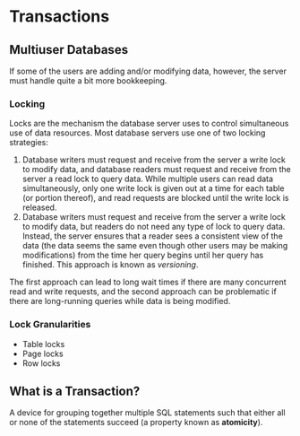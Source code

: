 # Transactions

## Multiuser Databases
If some of the users are adding and/or modifying data, however, the server must handle quite a bit more bookkeeping.

### Locking
Locks are the mechanism the database server uses to control simultaneous use of data resources.
Most database servers use one of two locking strategies:
1. Database writers must request and receive from the server a write lock to modify data, and database readers must request and receive from the server a read lock to query data. While multiple users can read data simultaneously, only one write lock is given out at a time for each table (or portion thereof), and read requests are blocked until the write lock is released.
2. Database writers must request and receive from the server a write lock to modify data, but readers do not need any type of lock to query data. Instead, the server ensures that a reader sees a consistent view of the data (the data seems the same even though other users may be making modifications) from the time her query begins until her query has finished. This approach is known as *versioning*.

The first approach can lead to long wait times if there are many concurrent read and write requests, 
and the second approach can be problematic if there are long-running queries while data is being modified.

### Lock Granularities
- Table locks
- Page locks
- Row locks

## What is a Transaction?
A device for grouping together multiple SQL statements such that either all or none of the statements succeed (a property known as **atomicity**).

